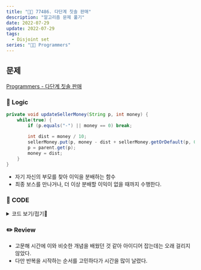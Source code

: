 ```yaml
---
title: "👩‍💻 77486. 다단계 칫솔 판매"
description: "알고리즘 문제 풀기"
date: 2022-07-29
update: 2022-07-29
tags:
  - Disjoint set
series: "👩‍💻 Programmers"
---
```


## 문제
[Programmers - 다단계 칫솔 판매](https://programmers.co.kr/learn/courses/30/lessons/77486)

### 📍 **Logic**

```java
private void updateSellerMoney(String p, int money) {
    while(true) {
        if (p.equals("-") || money == 0) break;
        
        int dist = money / 10;
        sellerMoney.put(p, money - dist + sellerMoney.getOrDefault(p, 0));     
        p = parent.get(p);
        money = dist;
    }
}
```

- 자기 자신의 부모를 찾아 이익을 분배하는 함수
- 최종 보스를 만나거나, 더 이상 분배할 이익이 없을 때까지 수행한다.

### 📄 **CODE**

<details>
  <summary>코드 보기/접기💫</summary>
    <div markdown="1">

	import java.util.*;

    class Solution {
        private Map<String, Integer> sellerMoney = new HashMap<>();
        private Map<String, String> parent = new HashMap<>();
        private int len;

        public int[] solution(String[] enroll, String[] referral, String[] seller, int[] amount) {
            len = enroll.length;
            initParent(enroll, referral);
            
            for (int i = 0; i < seller.length; i++)
                updateSellerMoney(seller[i], 100 * amount[i]);

            int[] answer = new int[len];
            for (int i = 0; i < len; i++)
                answer[i] = sellerMoney.getOrDefault(enroll[i], 0);
            
            return answer;
        }

        private void updateSellerMoney(String p, int money) {
            while(true) {
                if (p.equals("-") || money == 0) break;
                
                int dist = money / 10;
                sellerMoney.put(p, money - dist + sellerMoney.getOrDefault(p, 0));     
                p = parent.get(p);
                money = dist;
            }
        }

        private void initParent(String[] enroll, String[] referral) {
            for (int i = 0; i < len; i++)
                parent.put(enroll[i], referral[i]);
        }
    }

  	</div>
</details>

### ✏️ **Review**
- 고문해 시간에 이와 비슷한 개념을 배웠던 것 같아 아이디어 잡는데는 오래 걸리지 않았다.
- 다만 반복을 시작하는 순서를 고민하다가 시간을 많이 날렸다.